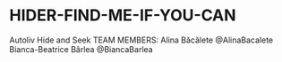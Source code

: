 # HIDER-FIND-ME-IF-YOU-CAN
Autoliv Hide and Seek
TEAM MEMBERS:
Alina Băcălete @AlinaBacalete
Bianca-Beatrice Bârlea @BiancaBarlea
